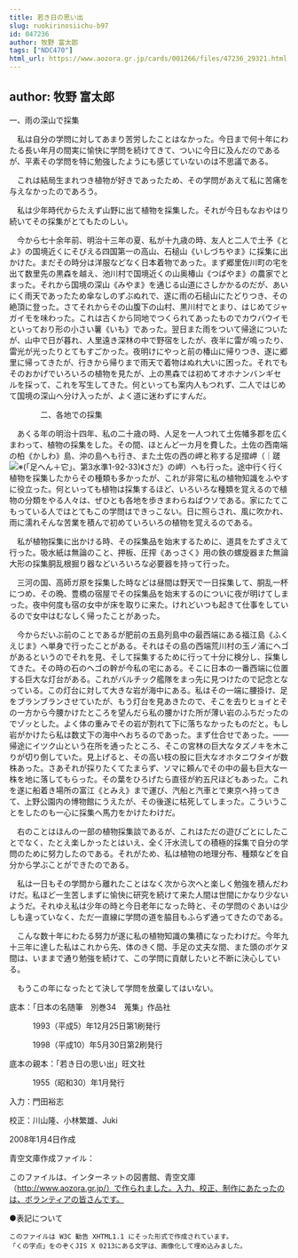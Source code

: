 ```yaml
---
title: 若き日の思い出
slug: ruokirinosiichu-b97
id: 047236
author: 牧野 富太郎
tags: ["NDC470"]
html_url: https://www.aozora.gr.jp/cards/001266/files/47236_29321.html
---
```


## author: 牧野 富太郎

一、雨の深山で採集



　私は自分の学問に対してあまり苦労したことはなかった。今日まで何十年にわたる長い年月の間実に愉快に学問を続けてきて、ついに今日に及んだのであるが、平素その学問を特に勉強したようにも感じていないのは不思議である。

　これは結局生まれつき植物が好きであったため、その学問があえて私に苦痛を与えなかったのであろう。

　私は少年時代からたえず山野に出て植物を採集した。それが今日もなおやはり続いてその採集がとてもたのしい。

　今から七十余年前、明治十三年の夏、私が十九歳の時、友人と二人で土予《とよ》の国境近くにそびえる四国第一の高山、石槌山《いしづちやま》に採集に出かけた。まだその時分は洋服などなく日本着物であった。まず郷里佐川町の宅を出て数里先の黒森を越え、池川村で国境近くの山奥椿山《つばやま》の農家でとまった。それから国境の深山《みやま》を通じる山道にさしかかるのだが、あいにく雨天であったため傘なしのずぶぬれで、遂に雨の石槌山にたどりつき、その絶頂に登った。さてそれからその山腹下の山村、黒川村でとまり、はじめてジャガイモを味わった。これは古くから同地でつくられてあったものでカウバウイモといっており形の小さい薯《いも》であった。翌日また雨をついて帰途についたが、山中で日が暮れ、人里遠き深林の中で野宿をしたが、夜半に雷が鳴ったり、雷光が光ったりとてもすごかった。夜明けにやっと前の椿山に帰りつき、遂に郷里に帰ってきたが、行きから帰りまで雨天で着物はぬれ大いに困った。それでもそのおかげでいろいろの植物を見たが、上の黒森では初めてオホナンバンギセルを採って、これを写生してきた。何といっても案内人もつれず、二人ではじめて国境の深山へ分け入ったが、よく道に迷わずにすんだ。



　　　　二、各地での採集



　あくる年の明治十四年、私の二十歳の時、人足を一人つれて土佐幡多郡を広くまわって、植物の採集をした。その間、ほとんど一カ月を費した。土佐の西南端の柏《かしわ》島、沖の島へも行き、また土佐の西の岬と称する足摺岬（｜蹉![※(「足へん＋它」、第3水準1-92-33)](https://www.aozora.gr.jp/cards/001266/files/../../../gaiji/1-92/1-92-33.png)《さだ》の岬）へも行った。途中行く行く植物を採集したからその種類も多かったが、これが非常に私の植物知識をふやすに役立った。何といっても植物は採集するほど、いろいろな種類を覚えるので植物の分類をやる人々は、ぜひとも各地を歩きまわらねばウソである。家にたてこもっている人ではとてもこの学問はできっこない。日に照らされ、風に吹かれ、雨に濡れそんな苦業を積んで初めていろいろの植物を覚えるのである。

　私が植物採集に出かける時、その採集品を始末するために、道具をたずさえて行った。吸水紙は無論のこと、押板、圧搾《あっさく》用の鉄の螺旋器また無論大形の採集胴乱根掘り器などいろいろな必要器を持って行った。

　三河の国、高師ガ原を採集した時などは昼間は野天で一日採集して、胴乱一杯につめ、その晩、豊橋の宿屋でその採集品を始末するのについに夜が明けてしまった。夜中何度も宿の女中が床を取りに来た。けれどいつも起きて仕事をしているので女中はむなしく帰ったことがあった。

　今からだいぶ前のことであるが肥前の五島列島中の最西端にある福江島《ふくえじま》へ単身で行ったことがある。それはその島の西端荒川村の玉ノ浦にヘゴがあるというのでそれを見、そして採集するために行って十分に検分し、採集してきた。その時の石のヘゴの幹が今私の宅にある。そこに日本の一番西端に位置する巨大な灯台がある。これがバルチック艦隊をまっ先に見つけたので記念となっている。この灯台に対して大きな岩が海中にある。私はその一端に腰掛け、足をブランブランさせていたが、もう灯台を見あきたので、そこを去りヒョイとその一方から今腰かけたところを望んだら私の腰かけた所が薄い岩のふちだったのでゾッとした。よく体の重みでその岩が割れて下に落ちなかったものだと。もし岩がかけたら私は数丈下の海中へおちるのであった。まず仕合せであった。――帰途にイツク山という在所を通ったところ、そこの宮林の巨大なタズノキを木こりが切り倒していた。見上げると、その高い枝の股に巨大なオホタニワタイが数株あった。さあそれが採りたくてたまらず、ソマに頼んでその中の最も巨大な一株を地に落してもらった。その葉をひろげたら直径が約五尺ほどもあった。これを遂に船着き場所の富江《とみえ》まで運び、汽船と汽車とで東京へ持ってきて、上野公園内の博物館にうえたが、その後遂に枯死してしまった。こういうことをしたのも一心に採集へ馬力をかけたわけだ。

　右のことはほんの一部の植物採集談であるが、これはただの遊びごとにしたことでなく、たとえ楽しかったとはいえ、全く汗水流しての積極的採集で自分の学問のために努力したのである。それがため、私は植物の地理分布、種類などを自分から学ぶことができたのである。

　私は一日もその学問から離れたことはなく次から次へと楽しく勉強を積んだわけだ。私ほど一生苦しまずに愉快に研究を続けて来た人間は世間にかなり少ないようだ。それゆえ私は少年の時と今日老年になった時と、その学問のぐあいは少しも違っていなく、ただ一直線に学問の道を脇目もふらず通ってきたのである。

　こんな数十年にわたる努力が遂に私の植物知識の集積になったわけだ。今年九十三年に達した私はこれから先、体のきく間、手足の丈夫な間、また頭のボケヌ間は、いままで通り勉強を続けて、この学問に貢献したいと不断に決心している。

　もうこの年になったとて決して学問を放棄してはいない。













底本：「日本の名随筆　別巻34　蒐集」作品社


　　　1993（平成5）年12月25日第1刷発行

　　　1998（平成10）年5月30日第2刷発行

底本の親本：「若き日の思い出」旺文社

　　　1955（昭和30）年1月発行

入力：門田裕志

校正：川山隆、小林繁雄、Juki

2008年1月4日作成

青空文庫作成ファイル：

このファイルは、インターネットの図書館、青空文庫（http://www.aozora.gr.jp/）で作られました。入力、校正、制作にあたったのは、ボランティアの皆さんです。











●表記について


	このファイルは W3C 勧告 XHTML1.1 にそった形式で作成されています。
	「くの字点」をのぞくJIS X 0213にある文字は、画像化して埋め込みました。